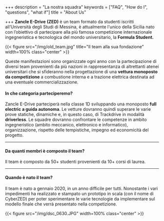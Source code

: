+++
description = "La nostra squadra"
keywords = ["FAQ", "How do I", "questions", "what if"]
title = "About Us"

+++
**Zancle E-Drive** **(ZED)** è un team formato da studenti iscritti all’Università degli Studi di Messina, è attualmente l'unico della Sicilia nato con l’obiettivo di partecipare alla più famosa competizione internazionale ingegneristica e tecnologica del mondo universitario, la **Formula Student.**

{{< figure src="/img/old_team.jpg" title="Il team alla sua fondazione" width=100% class="center" >}}

Queste manifestazioni sono organizzate ogni anno con la partecipazione di diversi team provenienti da più nazioni in rappresentanza di altrettanti atenei universitari che si sfideranno nella progettazione di una **vettura monoposto da competizione** a combustione interna e a trazione elettrica destinata ad una eventuale commercializzazione.

#### In che categoria parteciperemo?

Zancle E-Drive parteciperà nella classe 1D sviluppando una monoposto **full electric** **a guida autonoma**. Le vetture dovranno quindi superare le varie prove statiche, dinamiche e, in questo caso, di Trackdrive in modalità **driverless**. Le squadre dovranno confrontare le competenze in ambito ingegneristico (ambito meccanico, elettronico e informatico), organizzazione, rispetto delle tempistiche, impegno ed economicità del progetto.

***

#### Da quanti membri è composto il team?

Il team è composto da 50+ studenti provenienti da 10+ corsi di laurea.

***

#### Quando è nato il team?

Il team è nato a gennaio 2020, in un anno difficile per tutti. Nonostante i vari impedimenti ha realizzato e stampato un prototipo in scala (con il nome di CyberZED) per poter sperimentare le varie tecnologie da implementare sul modello finale che verrà presentato nella competizione.

{{< figure src="/img/dsc_0630.JPG" width=100% class="center" >}}